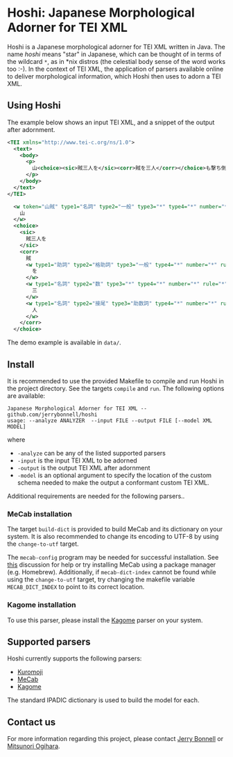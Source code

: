 # Hoshi: Japanese Morphological Adorner for TEI XML

Hoshi is a Japanese morphological adorner for TEI XML written in Java. The name *hoshi* means "star" in Japanese, which can be thought of in terms of the wildcard `*`, as in \*nix distros (the celestial body sense of the word works too :-). In the context of TEI XML, the application of parsers available online to deliver morphological information, which Hoshi then uses to adorn a TEI XML.

## Using Hoshi

The example below shows an input TEI XML, and a snippet of the output after adornment.

```xml
<TEI xmlns="http://www.tei-c.org/ns/1.0">
  <text>
    <body>
      <p>
        山<choice><sic>賊三人を</sic><corr>賊を三人</corr></choice>も撃ち倒し韋駄天。
      </p>
    </body>
  </text>
</TEI>
```

```xml
  <w token="山賊" type1="名詞" type2="一般" type3="*" type4="*" number="*" rule="*" root="山賊" spelled="サンゾク" spoken="サンゾク">
    山
  </w>
  <choice>
    <sic>
      賊三人を
    </sic>
    <corr>
      賊
      <w type1="助詞" type2="格助詞" type3="一般" type4="*" number="*" rule="*" root="を" spelled="ヲ" spoken="ヲ">
        を
      </w>
      <w type1="名詞" type2="数" type3="*" type4="*" number="*" rule="*" root="三" spelled="サン" spoken="サン">
        三
      </w>
      <w type1="名詞" type2="接尾" type3="助数詞" type4="*" number="*" rule="*" root="人" spelled="ニン" spoken="ニン">
        人
      </w>
    </corr>
  </choice>
```

The demo example is available in `data/`.

## Install

It is recommended to use the provided Makefile to compile and run Hoshi in the project directory. See the targets `compile` and `run`. The following options are available:

```
Japanese Morphological Adorner for TEI XML -- github.com/jerrybonnell/hoshi
usage: --analyze ANALYZER  --input FILE --output FILE [--model XML MODEL]
```

where

* `-analyze` can be any of the listed supported parsers
* `-input` is the input TEI XML to be adorned
* `-output` is the output TEI XML after adornment
* `-model` is an optional argument to specify the location of the custom schema needed to make the output a conformant custom TEI XML.

Additional requirements are needed for the following parsers..

### MeCab installation

The target `build-dict` is provided to build MeCab and its dictionary on your system. It is also recommended to change its encoding to UTF-8 by using the `change-to-utf` target.

The `mecab-config` program may be needed for successful installation. See [this](https://github.com/mcho421/noj/issues/2) discussion for help or try installing MeCab using a package manager (e.g. Homebrew). Additionally, if  `mecab-dict-index` cannot be found while using the `change-to-utf` target, try changing the makefile variable `MECAB_DICT_INDEX` to point to its correct location.

### Kagome installation

To use this parser, please install the [Kagome](https://github.com/ikawaha/kagome) parser on your system.

## Supported parsers

Hoshi currently supports the following parsers:

* [Kuromoji](http://www.atilika.com/en/products/kuromoji.html)
* [MeCab](https://taku910.github.io/mecab/)
* [Kagome](https://github.com/ikawaha/kagome)

The standard IPADIC dictionary is used to build the model for each.

## Contact us

For more information regarding this project, please contact [Jerry Bonnell](mailto:j.bonnell@miami.edu) or [Mitsunori Ogihara](mailto:m.ogihara@miami.edu).
